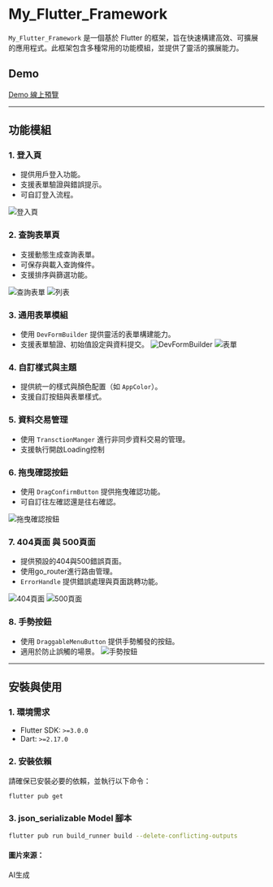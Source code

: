 # My_Flutter_Framework

`My_Flutter_Framework` 是一個基於 Flutter 的框架，旨在快速構建高效、可擴展的應用程式。此框架包含多種常用的功能模組，並提供了靈活的擴展能力。

## Demo
[Demo 線上預覽](https://rockyweng75.github.io/my-flutter-framework/)

---

## 功能模組

### 1. 登入頁
- 提供用戶登入功能。
- 支援表單驗證與錯誤提示。
- 可自訂登入流程。

![登入頁](docs/login_page.png)

### 2. 查詢表單頁
- 支援動態生成查詢表單。
- 可保存與載入查詢條件。
- 支援排序與篩選功能。

![查詢表單](docs/todo_query.png)
![列表](docs/todo_list.png)



### 3. 通用表單模組
- 使用 `DevFormBuilder` 提供靈活的表單構建能力。
- 支援表單驗證、初始值設定與資料提交。
![DevFormBuilder](docs/dev_form_builder.png)
![表單](docs/todo_form.png)

### 4. 自訂樣式與主題
- 提供統一的樣式與顏色配置（如 `AppColor`）。
- 支援自訂按鈕與表單樣式。

### 5. 資料交易管理
- 使用 `TransctionManger` 進行非同步資料交易的管理。
- 支援執行開啟Loading控制


### 6. 拖曳確認按鈕
- 使用 `DragConfirmButton` 提供拖曳確認功能。
- 可自訂往左確認還是往右確認。

![拖曳確認按鈕](docs/drag_confirm_button.gif)

### 7. 404頁面 與 500頁面
- 提供預設的404與500錯誤頁面。
- 使用go_router進行路由管理。
- `ErrorHandle` 提供錯誤處理與頁面跳轉功能。

![404頁面](docs/404.png)
![500頁面](docs/500.png)

### 8. 手勢按鈕
- 使用 `DraggableMenuButton` 提供手勢觸發的按鈕。
- 適用於防止誤觸的場景。
![手勢按鈕](docs/gesture_menu_select_item.png)

---

## 安裝與使用

### 1. 環境需求
- Flutter SDK: `>=3.0.0`
- Dart: `>=2.17.0`

### 2. 安裝依賴
請確保已安裝必要的依賴，並執行以下命令：
```bash
flutter pub get
```

### 3. json_serializable Model 腳本
```bash
flutter pub run build_runner build --delete-conflicting-outputs
```

#### 圖片來源：
AI生成